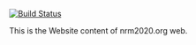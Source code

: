 [![Build Status](https://travis-ci.org/sulantha2006/nrm2020_web.svg?branch=master)](https://travis-ci.org/sulantha2006/nrm2020_web)

This is the Website content of nrm2020.org web.

